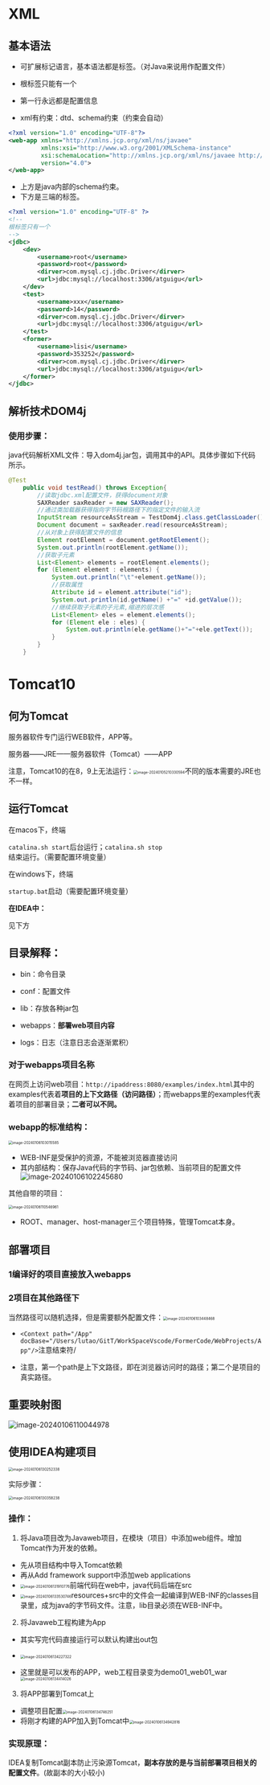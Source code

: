 # XML

## 基本语法

- 可扩展标记语言，基本语法都是标签。（对Java来说用作配置文件）

- 根标签只能有一个
- 第一行永远都是配置信息
- xml有约束：dtd、schema约束（约束会自动）

```xml
<?xml version="1.0" encoding="UTF-8"?>
<web-app xmlns="http://xmlns.jcp.org/xml/ns/javaee"
         xmlns:xsi="http://www.w3.org/2001/XMLSchema-instance"
         xsi:schemaLocation="http://xmlns.jcp.org/xml/ns/javaee http://xmlns.jcp.org/xml/ns/javaee/web-app_4_0.xsd"
         version="4.0">
</web-app>
```

- 上方是java内部的schema约束。
- 下方是三端的标签。

```xml
<?xml version="1.0" encoding="UTF-8" ?>
<!--
根标签只有一个
-->
<jdbc>
    <dev>
        <username>root</username>
        <password>root</password>
        <dirver>com.mysql.cj.jdbc.Driver</dirver>
        <url>jdbc:mysql://localhost:3306/atguigu</url>
    </dev>
    <test>
        <username>xxx</username>
        <password>14</password>
        <dirver>com.mysql.cj.jdbc.Driver</dirver>
        <url>jdbc:mysql://localhost:3306/atguigu</url>
    </test>
    <former>
        <username>lisi</username>
        <password>353252</password>
        <dirver>com.mysql.cj.jdbc.Driver</dirver>
        <url>jdbc:mysql://localhost:3306/atguigu</url>
    </former>
</jdbc>
```

## 解析技术DOM4j

### 使用步骤：

java代码解析XML文件：导入dom4j.jar包，调用其中的API。具体步骤如下代码所示。

```java
@Test
    public void testRead() throws Exception{
        //读取jdbc.xml配置文件，获得document对象
        SAXReader saxReader = new SAXReader();
        //通过类加载器获得指向字节码根路径下的指定文件的输入流
        InputStream resourceAsStream = TestDom4j.class.getClassLoader().getResourceAsStream("jdbc.xml");
        Document document = saxReader.read(resourceAsStream);
        //从对象上获得配置文件的信息
        Element rootElement = document.getRootElement();
        System.out.println(rootElement.getName());
        //获取子元素
        List<Element> elements = rootElement.elements();
        for (Element element : elements) {
            System.out.println("\t"+element.getName());
            //获取属性
            Attribute id = element.attribute("id");
            System.out.println(id.getName() +"=" +id.getValue());
            //继续获取子元素的子元素,缩进的层次感
            List<Element> eles = element.elements();
            for (Element ele : eles) {
                System.out.println(ele.getName()+"="+ele.getText());
            }
        }
    }
```



# Tomcat10

## 何为Tomcat

服务器软件专门运行WEB软件，APP等。

服务器——JRE——服务器软件（Tomcat）——APP 

注意，Tomcat10的在8，9上无法运行：<img src="./../Pic/image-20240105210330594.png" alt="image-20240105210330594" style="zoom:50%;" />不同的版本需要的JRE也不一样。

## 运行Tomcat

在macos下，终端

`catalina.sh start`后台运行；`catalina.sh stop`结束运行。（需要配置环境变量）

在windows下，终端

`startup.bat`启动（需要配置环境变量）

**在IDEA中：**

见下方

## 目录解释：

- bin：命令目录

- conf：配置文件
- lib：存放各种jar包
- webapps：**部署web项目内容** 
- logs：日志（注意日志会逐渐累积）

### 对于webapps项目名称

在网页上访问web项目：`http://ipaddress:8080/examples/index.html`其中的examples代表着**项目的上下文路径（访问路径）**；而webapps里的examples代表着项目的部署目录；**二者可以不同。**

### webapp的标准结构：

<img src="../Pic/image-20240106103015585.png" alt="image-20240106103015585" style="zoom:50%;" />

- WEB-INF是受保护的资源，不能被浏览器直接访问
- 其内部结构：保存Java代码的字节码、jar包依赖、当前项目的配置文件![image-20240106102245680](../Pic/image-20240106102245680.png)

其他自带的项目：

<img src="../Pic/image-20240106110546961.png" alt="image-20240106110546961" style="zoom:50%;" />

- ROOT、manager、host-manager三个项目特殊，管理Tomcat本身。

## 部署项目

### 1编译好的项目直接放入webapps

### 2项目在其他路径下
当然路径可以随机选择，但是需要额外配置文件：<img src="../Pic/image-20240106103448468.png" alt="image-20240106103448468" style="zoom:50%;" />

- `<Context path="/App" docBase="/Users/lutao/GitT/WorkSpaceVscode/FormerCode/WebProjects/App"/>`注意结束符/

- 注意，第一个path是上下文路径，即在浏览器访问时的路径；第二个是项目的真实路径。

## 重要映射图

![image-20240106110044978](../Pic/image-20240106110044978.png)

## 使用IDEA构建项目

<img src="../Pic/image-20240106130252338.png" alt="image-20240106130252338" style="zoom:50%;" />

实际步骤：

<img src="../Pic/image-20240106130358238.png" alt="image-20240106130358238" style="zoom:50%;" />

### 操作：

1. 将Java项目改为Javaweb项目，在模块（项目）中添加web组件。增加Tomcat作为开发的依赖。
- 先从项目结构中导入Tomcat依赖
- 再从Add framework support中添加web applications
- <img src="../Pic/image-20240106131910776.png" alt="image-20240106131910776" style="zoom:50%;" />前端代码在web中，java代码后端在src
- <img src="../Pic/image-20240106133530746.png" alt="image-20240106133530746" style="zoom:50%;" />resources+src中的文件会一起编译到WEB-INF的classes目录里，成为java的字节码文件。注意，lib目录必须在WEB-INF中。

2. 将Javaweb工程构建为App

- 其实写完代码直接运行可以默认构建出out包
- <img src="../Pic/image-20240106134227322.png" alt="image-20240106134227322" style="zoom:50%;" />

- 这里就是可以发布的APP，web工程目录变为demo01_web01_war<img src="../Pic/image-20240106134414026.png" alt="image-20240106134414026" style="zoom:50%;" />

3. 将APP部署到Tomcat上

- 调整项目配置<img src="../Pic/image-20240106134746251.png" alt="image-20240106134746251" style="zoom:50%;" />
- 将刚才构建的APP加入到Tomcat中<img src="../Pic/image-20240106134942816.png" alt="image-20240106134942816" style="zoom:50%;" />

### 实现原理：

IDEA复制Tomcat副本防止污染源Tomcat，**副本存放的是与当前部署项目相关的配置文件**。(故副本的大小较小)